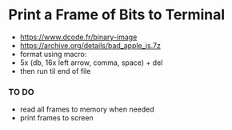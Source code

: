 # Print a Frame of Bits to Terminal

- https://www.dcode.fr/binary-image
- https://archive.org/details/bad_apple_is.7z
- format using macro:
- 5x (db, 16x left arrow, comma, space) + del
- then run til end of file


### TO DO
- read all frames to memory when needed
- print frames to screen
